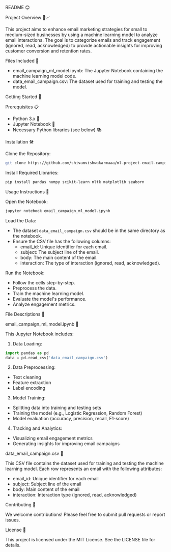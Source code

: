 
README 😊

Project Overview 📧📈

This project aims to enhance email marketing strategies for small to medium-sized businesses by using a machine learning model to analyze email interactions. The goal is to categorize emails and track engagement (ignored, read, acknowledged) to provide actionable insights for improving customer conversion and retention rates.

Files Included 📂

- email_campaign_ml_model.ipynb: The Jupyter Notebook containing the machine learning model code.
- data_email_campaign.csv: The dataset used for training and testing the model.

Getting Started 🚀

Prerequisites 📋

- Python 3.x 🐍
- Jupyter Notebook 📒
- Necessary Python libraries (see below) 📚

Installation 🛠️

Clone the Repository:
```sh
git clone https://github.com/shivamvishwakarmaaa/ml-project-email-campign.git
```

Install Required Libraries:
```sh
pip install pandas numpy scikit-learn nltk matplotlib seaborn
```

Usage Instructions 📝

Open the Notebook:
```sh
jupyter notebook email_campaign_ml_model.ipynb
```

Load the Data:
- The dataset `data_email_campaign.csv` should be in the same directory as the notebook.
- Ensure the CSV file has the following columns:
  - email_id: Unique identifier for each email.
  - subject: The subject line of the email.
  - body: The main content of the email.
  - interaction: The type of interaction (ignored, read, acknowledged).

Run the Notebook:
- Follow the cells step-by-step.
- Preprocess the data.
- Train the machine learning model.
- Evaluate the model's performance.
- Analyze engagement metrics.

File Descriptions 📄

email_campaign_ml_model.ipynb 📓

This Jupyter Notebook includes:

1. Data Loading:
```python
import pandas as pd
data = pd.read_csv('data_email_campaign.csv')
```

2. Data Preprocessing:
- Text cleaning
- Feature extraction
- Label encoding

3. Model Training:
- Splitting data into training and testing sets
- Training the model (e.g., Logistic Regression, Random Forest)
- Model evaluation (accuracy, precision, recall, F1-score)

4. Tracking and Analytics:
- Visualizing email engagement metrics
- Generating insights for improving email campaigns

data_email_campaign.csv 📑

This CSV file contains the dataset used for training and testing the machine learning model. Each row represents an email with the following attributes:

- email_id: Unique identifier for each email
- subject: Subject line of the email
- body: Main content of the email
- interaction: Interaction type (ignored, read, acknowledged)

Contributing 🤝

We welcome contributions! Please feel free to submit pull requests or report issues.

License 📜

This project is licensed under the MIT License. See the LICENSE file for details.


